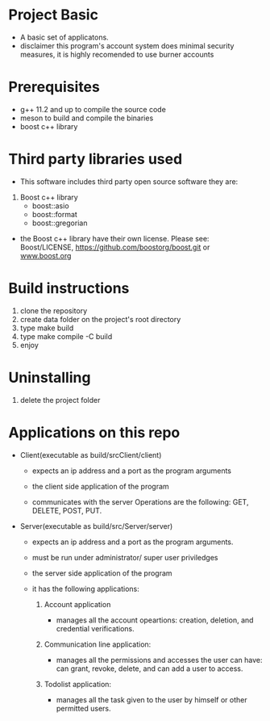 # Project Basic
* A basic set of applicatons.
* disclaimer this program's account system does
  minimal security measures, it is highly recomended
  to use burner accounts

# Prerequisites
* g++ 11.2 and up to compile the source code
* meson to build and compile the binaries
* boost c++ library

# Third party libraries used
* This software includes third party open source software they are: 
1. Boost c++ library
   - boost::asio
   - boost::format
   - boost::gregorian

  * the Boost c++ library have their own license. Please see:
    Boost/LICENSE, https://github.com/boostorg/boost.git or www.boost.org

# Build instructions
1. clone the repository 
2. create data folder on the project's root directory
3. type make build
4. type make compile -C build
4. enjoy
 
# Uninstalling
1. delete the project folder

# Applications on this repo

* Client(executable as build/srcClient/client)

  - expects an ip address and a port as the program
  arguments
  
  - the client side application of the program
 
  - communicates with the server
    Operations are the following:
    GET, DELETE, POST, PUT.

* Server(executable as build/src/Server/server)

  - expects an ip address and a port as the program
  arguments.

  - must be run under administrator/ super user
  priviledges

  - the server side application of the program
  
  - it has the following applications:
  
	1. Account application
		- manages all the account opeartions:
		creation, deletion, and credential
		verifications.

	2. Communication line application:
		- manages all the permissions and accesses the user can have:
		can grant, revoke, delete, and can add a user to access.

	3. Todolist application:
		- manages all the task given to the user by 
		himself or other permitted users.


